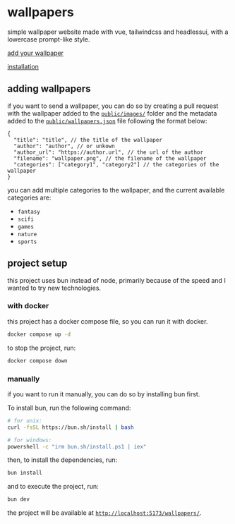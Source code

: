 # wallpapers

simple wallpaper website made with vue, tailwindcss and headlessui, with a lowercase prompt-like style.

[add your wallpaper](#adding-wallpapers)

[installation](#project-setup)

## adding wallpapers

if you want to send a wallpaper, you can do so by creating a pull request with the wallpaper added to the [`public/images/`](public/images/) folder and the metadata added to the [`public/wallpapers.json`](public/wallpapers.json) file following the format below:

```jsonc
{
  "title": "title", // the title of the wallpaper
  "author": "author", // or unkown
  "author_url": "https://author.url", // the url of the author
  "filename": "wallpaper.png", // the filename of the wallpaper
  "categories": ["category1", "category2"] // the categories of the wallpaper
}
```

you can add multiple categories to the wallpaper, and the current available categories are:

- `fantasy`
- `scifi`
- `games`
- `nature`
- `sports`

## project setup

this project uses bun instead of node, primarily because of the speed and I wanted to try new technologies.

### with docker

this project has a docker compose file, so you can run it with docker.

```bash
docker compose up -d
```

to stop the project, run:

```bash
docker compose down
```

### manually

if you want to run it manually, you can do so by installing bun first.

To install bun, run the following command:

```bash
# for unix:
curl -fsSL https://bun.sh/install | bash

# for windows:
powershell -c "irm bun.sh/install.ps1 | iex"
```

then, to install the dependencies, run:

```bash
bun install
```

and to execute the project, run:

```bash
bun dev
```

the project will be available at [`http://localhost:5173/wallpapers/`](http://localhost:5173/wallpapers/).
